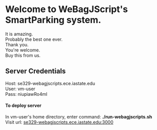 # Welcome to WeBagJScript's SmartParking system.
It is amazing.  
Probably the best one ever.  
Thank you.  
You're welcome.  
Buy this from us.  


## Server Credentials
Host: se329-webagjscripts.ece.iastate.edu  
User: vm-user  
Pass: niupiawRo4mI  

#### To deploy server
In vm-user's home directory, enter command: **./run-webagjscripts.sh**  
Visit url: [se329-webagjscripts.ece.iastate.edu:3000](http://se329-webagjscripts.ece.iastate.edu:3000)  

